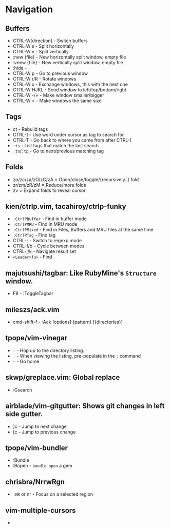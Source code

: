 Navigation
==========

Buffers
-------

* CTRL-W[direction] - Switch buffers
* CTRL-W s      - Split horizontally
* CTRL-W v      - Split vertically
* :new {file}   - New horizontally split window, empty file
* :vnew {file}  - New vertically split window, empty file
* :hide         - 
* CTRL-W p      - Go to previous window
* CTRL-W r/R    - Rotate windows
* CTRL-W x      - Exchange windows, this with the next one
* CTRL-W HJKL   - Send window to left/top/bottom/right
* CTRL-W -/+    - Make window smaller/bigger
* CTRL-W =      - Make windows the same size

Tags
----

* <Leader>ct  - Rebuild tags
* CTRL-]      - Use word under cursor as tag to search for
* CTRL-T      - Go back to where you came from after CTRL-]
* `:ts`       - List tags that match the last search
* `:tn`/`:tp` - Go to next/previous matching tag

Folds
-----

* zo/zc/za/zO/zC/zA     = Open/close/toggle/{recursively..} fold
* zr/zm/zR/zM           = Reduce/more folds
* zv                    = Expand folds to reveal cursor

kien/ctrlp.vim, tacahiroy/ctrlp-funky
-------------------------------------

* `:CtrlPBuffer`    - Find in buffer mode
* `:CtrlPMRU`       - Find in MRU mode
* `:CtrlPMixed`     - Find in Files, Buffers and MRU files at the same time
* `:CtrlPTag`       - Find tag
* CTRL-r            - Switch to regexp mode
* CTRL-f/b          - Cycle between modes
* CTRL-j/k          - Navigate result set
* `<Leader>fu>`     - Find

majutsushi/tagbar: Like RubyMine's `Structure` window.
-----------------

* F8    - :ToggleTagbar

mileszs/ack.vim
---------------

* cmd-shift-f   - :Ack [options] {pattern} [{directories}]

tpope/vim-vinegar
----------------

* `-`       - Hop up to the directory listing.
* `.`       - When viewing the listing, pre-populate in the `:` command
* `~`       - Go home

skwp/greplace.vim: Global replace
-----------------

* :Gsearch

airblade/vim-gitgutter: Shows git changes in left side gutter.
----------------------

* ]c    - Jump to next change
* [c    - Jump to previous change

tpope/vim-bundler
-----------------

* :Bundle
* :Bopen    - `bundle open` a gem

chrisbra/NrrwRgn
----------------

* `:NR` or <leader>nr     - Focus on a selected region

vim-multiple-cursors
--------------------

* <C-n>
